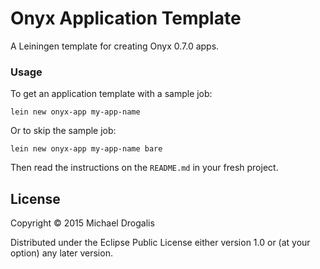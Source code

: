 # Onyx Application Template

A Leiningen template for creating Onyx 0.7.0 apps.

### Usage

To get an application template with a sample job:

```text
lein new onyx-app my-app-name
```

Or to skip the sample job:

```text
lein new onyx-app my-app-name bare
```

Then read the instructions on the `README.md` in your fresh project.

## License

Copyright © 2015 Michael Drogalis

Distributed under the Eclipse Public License either version 1.0 or (at
your option) any later version.
